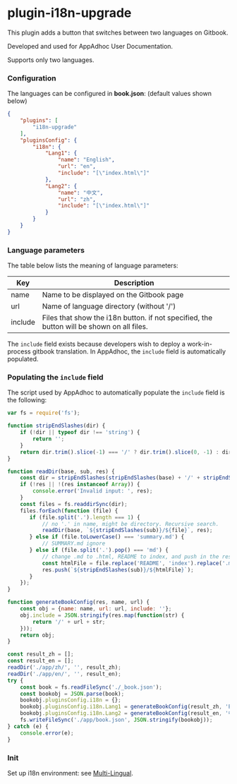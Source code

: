 # plugin-i18n-upgrade

This plugin adds a button that switches between two languages on Gitbook. 

Developed and used for AppAdhoc User Documentation.

Supports only two languages.

### Configuration

The languages can be configured in **book.json**: (default values shown below)

```json
{
    "plugins": [
        "i18n-upgrade"
    ],
    "pluginsConfig": {
        "i18n": {
            "Lang1": {
                "name": "English",
                "url": "en",
                "include": "[\"index.html\"]"
            },
            "Lang2": {
                "name": "中文",
                "url": "zh",
                "include": "[\"index.html\"]"
            }
        }
    }
}
```

### Language parameters

The table below lists the meaning of language parameters:

Key | Description
---|---
name | Name to be displayed on the Gitbook page
url | Name of language directory (without '/')
include | Files that show the i18n button. if not specified, the button will be shown on all files.

The `include` field exists because developers wish to deploy a work-in-process gitbook translation. In AppAdhoc, the `include` field is automatically populated.


### Populating the `include` field

The script used by AppAdhoc to automatically populate the `include` field is the following:

```js
var fs = require('fs');

function stripEndSlashes(dir) {
    if (!dir || typeof dir !== 'string') {
        return '';
    }
    return dir.trim().slice(-1) === '/' ? dir.trim().slice(0, -1) : dir.trim();
}

function readDir(base, sub, res) {
    const dir = stripEndSlashes(stripEndSlashes(base) + '/' + stripEndSlashes(sub));
    if (!res || !(res instanceof Array)) {
        console.error('Invalid input: ', res);
    }
    const files = fs.readdirSync(dir);
    files.forEach(function (file) {
       if (file.split('.').length === 1) {
           // no '.' in name, might be directory. Recursive search.
           readDir(base, `${stripEndSlashes(sub)}/${file}`, res);
       } else if (file.toLowerCase() === 'summary.md') {
           // SUMMARY.md ignore
       } else if (file.split('.').pop() === 'md') {
           // change .md to .html, README to index, and push in the result array
           const htmlFile = file.replace('README', 'index').replace('.md', '.html');
           res.push(`${stripEndSlashes(sub)}/${htmlFile}`);
       }
    });
}

function generateBookConfig(res, name, url) {
    const obj = {name: name, url: url, include: ''};
    obj.include = JSON.stringify(res.map(function(str) {
        return '/' + url + str;
    }));
    return obj;
}

const result_zh = [];
const result_en = [];
readDir('./app/zh/', '', result_zh);
readDir('./app/en/', '', result_en);
try {
    const book = fs.readFileSync('./_book.json');
    const bookobj = JSON.parse(book);
    bookobj.pluginsConfig.i18n = {};
    bookobj.pluginsConfig.i18n.Lang1 = generateBookConfig(result_zh, 'English', 'en');
    bookobj.pluginsConfig.i18n.Lang2 = generateBookConfig(result_en, '中文', 'zh');
    fs.writeFileSync('./app/book.json', JSON.stringify(bookobj));
} catch (e) {
    console.error(e);
}
```

### Init

Set up i18n environment: see [Multi-Lingual](https://toolchain.gitbook.com/languages.html).